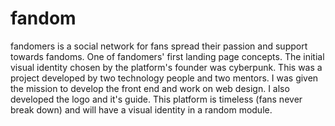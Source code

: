 # fandom
fandomers is a social network for fans spread their passion and support towards fandoms. One of fandomers' first landing page concepts. The initial visual identity chosen by the platform's founder was cyberpunk. This was a project developed by two technology people and two mentors. I was given the mission to develop the front end and work on web design. I also developed the logo and it's guide. This platform is timeless (fans never break down) and will have a visual identity in a random module.

